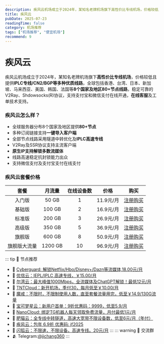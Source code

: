 ```yaml
---
description: 疾风云机场成立于2024年，某知名老牌机场旗下高性价比专线机场，价格较低且提供IPLC专线/CN2/BGP等多种优质线路，比一元机场稳定可靠。
title: 疾风云
pubDate: 2025-07-23
readingTime: false
category: 机场推荐
tags: ["机场推荐", "便宜机场"]
recommend: 9
---
```

# 疾风云
疾风云机场成立于2024年，某知名老牌机场旗下**高性价比专线机场**，价格较低且提供**IPLC专线/CN2/BGP等多种优质线路**，全球包括香港、台湾、日本、新加坡、马来西亚、美国、韩国、法国等**8个国家及地区80+节点线路**，稳定可靠的V2Ray、Shdowsocks(R)协议，支持支付宝和微信支付在线开通，**在线客服**及工单技术支持。
### 疾风云怎么样？
- 全球服务器分布8个国家及地区提供**80+节点**
- 多种订阅链接支持**一键导入客户端**
- 全部节点线路采用隧道中转优化及**IPLC高速专线**
- V2Ray及SSR协议支持主流客户端
- **原生IP支持解锁多数流媒体**
- 线路高速稳定抗封锁能力出众
- 支持微信支付及支付宝支付在线支付
### 疾风云套餐价格
|   **套餐**   | **月流量** | **在线设备数** | **价格**  |                  **购买**                   |
| :----------: | :--------: | :------------: | :-------: | :-----------------------------------------: |
|    入门版    |   50 GB    |       1        | 11.9元/月 | [注册购买](https://homes.tr25.cn?code=ReCm) |
|    基础版    |   100 GB   |       2        | 16.9元/月 | [注册购买](https://homes.tr25.cn?code=ReCm) |
|    标准版    |   200 GB   |       3        | 26.9元/月 | [注册购买](https://homes.tr25.cn?code=ReCm) |
|    高级版    |   350 GB   |       5        | 36.9元/月 | [注册购买](https://homes.tr25.cn?code=ReCm) |
|    旗舰版    |   600 GB   |       8        | 50.9元/月 | [注册购买](https://homes.tr25.cn?code=ReCm) |
| 旗舰版大流量 |  1200 GB   |       10       | 96.9元/月 | [注册购买](https://homes.tr25.cn?code=ReCm) |
::: tip 🎉 节点推荐
- 🚀 [Cyberguard: 解锁Netflix/Hbo/Disney+/Dazn等流媒体,18.00元/月](https://www.cyberguard.best/#/register?code=XsreC0T5)<br>
- 🚀 [优信云：IEPL/IPLC 高速专线，￥15.00/月](https://www.优信云.com/#/register?code=JRtE5uIV)<br>
- 🚀 [尔湾云：最大峰值1000Mbps，全流媒体及ChatGPT解锁！最低12元/月](https://erwan6.net/auth/register?code=BoObCd)<br>
- 🚀 [TNTCloud：新开机场，季付30，每月低至￥10.00/月](https://haibing822.tntvipaff.cc/#/register?code=GtjJVgml)<br>
- 🚀 [魔戒：不限时，不限制使用人数，直至套餐流量用完，低至￥14.9/130G流量](https://mojie.app/#/register?code=sSdtPtLo)<br>
- 🚀 [宝可梦星云：新用户首单：9折优惠码：9999，低至5.9/月 ](https://love.521pokemon.com/register?code=56ERkkxp)<br>
- 🚀 [NanoCloud: 绑定TG机器人每天领取免费流量，月付最低1元/月](https://edu.uodoo.bid/auth/register?code=JMiOQDHf)<br>
- 🚀 [肥猫云：全专线中转隧道，高速大宽带不限设备数，低至6元/月（年付）](https://fchb1188.fcvipaff.cc/register?aff=X1vZd2wf)<br>
- 🚀 [疾风云：包年 6.9折 优惠码: jf2025](https://homes.tr25.cn?code=ReCm)<br>
- 🚀 [闪狐云：不限速，不限设备。高速专线。20元/月](https://inv02.ffaff.cc/register?aff=WQApz2pv)
:::
::: warning  💬 交流群
- 🫂 Telegram:[@jichang360](https://t.me/jichang360)
:::

